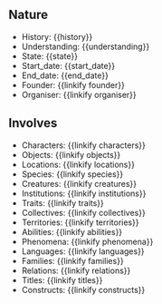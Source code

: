 ## Nature
- <span class="text-field" data-tooltip="Text">History</span>: {{history}}
- <span class="text-field" data-tooltip="Text">Understanding</span>: {{understanding}}
- <span class="text-field" data-tooltip="Text">State</span>: {{state}}
- <span class="number-field" data-tooltip="Number">Start_date</span>: {{start_date}}
- <span class="number-field" data-tooltip="Number">End_date</span>: {{end_date}}
- <span class="link-field" data-tooltip="Single Character">Founder</span>: {{linkify founder}}
- <span class="link-field" data-tooltip="Single Institution">Organiser</span>: {{linkify organiser}}

## Involves
- <span class="multi-link-field" data-tooltip="Multi Character">Characters</span>: {{linkify characters}}
- <span class="multi-link-field" data-tooltip="Multi Object">Objects</span>: {{linkify objects}}
- <span class="multi-link-field" data-tooltip="Multi Location">Locations</span>: {{linkify locations}}
- <span class="multi-link-field" data-tooltip="Multi Species">Species</span>: {{linkify species}}
- <span class="multi-link-field" data-tooltip="Multi Creature">Creatures</span>: {{linkify creatures}}
- <span class="multi-link-field" data-tooltip="Multi Institution">Institutions</span>: {{linkify institutions}}
- <span class="multi-link-field" data-tooltip="Multi Trait">Traits</span>: {{linkify traits}}
- <span class="multi-link-field" data-tooltip="Multi Collective">Collectives</span>: {{linkify collectives}}
- <span class="multi-link-field" data-tooltip="Multi Territory">Territories</span>: {{linkify territories}}
- <span class="multi-link-field" data-tooltip="Multi Ability">Abilities</span>: {{linkify abilities}}
- <span class="multi-link-field" data-tooltip="Multi Phenomenon">Phenomena</span>: {{linkify phenomena}}
- <span class="multi-link-field" data-tooltip="Multi Language">Languages</span>: {{linkify languages}}
- <span class="multi-link-field" data-tooltip="Multi Family">Families</span>: {{linkify families}}
- <span class="multi-link-field" data-tooltip="Multi Relation">Relations</span>: {{linkify relations}}
- <span class="multi-link-field" data-tooltip="Multi Title">Titles</span>: {{linkify titles}}
- <span class="multi-link-field" data-tooltip="Multi Construct">Constructs</span>: {{linkify constructs}}


